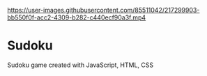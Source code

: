 

https://user-images.githubusercontent.com/85511042/217299903-bb550f0f-acc2-4309-b282-c440ecf90a3f.mp4

# Sudoku
Sudoku game created with JavaScript, HTML, CSS
